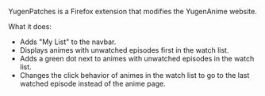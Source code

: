 YugenPatches is a Firefox extension that modifies the YugenAnime website.

What it does:
- Adds "My List" to the navbar.
- Displays animes with unwatched episodes first in the watch list.
- Adds a green dot next to animes with unwatched episodes in the watch list.
- Changes the click behavior of animes in the watch list to go to the last watched episode instead of the anime page.